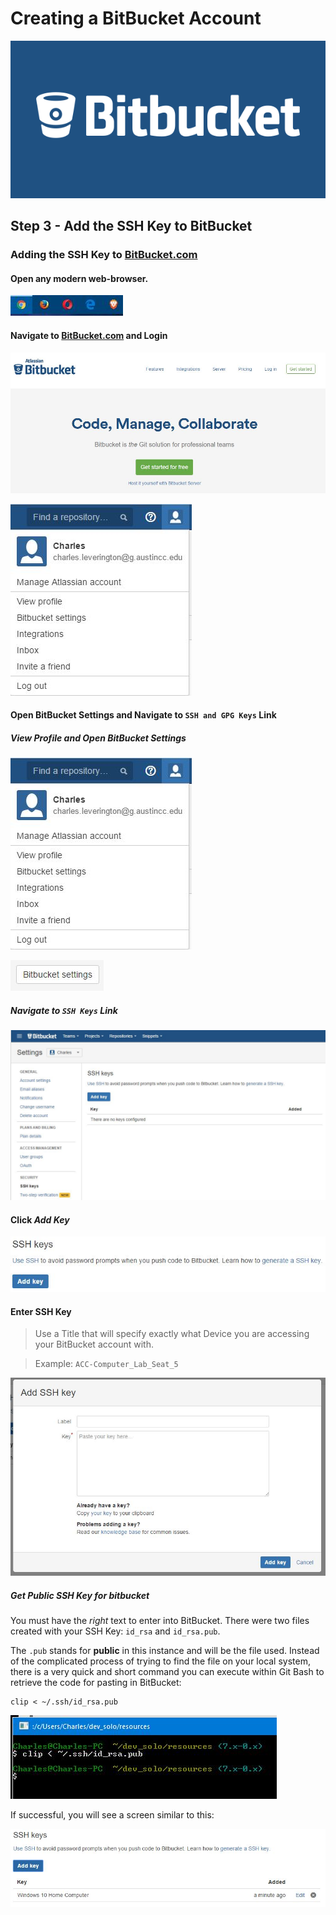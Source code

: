 # Creating a BitBucket Account

![BitBucket Logo With Copy](../../../images/overview-&-development/bitbucket/bitbucket_logo_copy-with-logo.png)


## Step 3 - Add the SSH Key to BitBucket

### Adding the SSH Key to [BitBucket.com](https://bitbucket.com "BitBucket.com")

#### Open any modern web-browser.
![Modern Browsers](../../../images/general/modern-browsers.JPG)

#### Navigate to [BitBucket.com](https://bitbucket.com "BitBucket.com") and Login
![Login](../../../images/overview-&-development/bitbucket/bitbucket-create-account_1.JPG)

![View Profile](../../../images/overview-&-development/bitbucket/bitbucket-create-ssh-key_1.JPG)

#### Open BitBucket Settings and Navigate to ```SSH and GPG Keys``` Link
##### View Profile and Open BitBucket Settings
![View Profile](../../../images/overview-&-development/bitbucket/bitbucket-create-ssh-key_1.JPG)

![Open BitBucket Settings](../../../images/overview-&-development/bitbucket/bitbucket-create-ssh-key_1a.JPG)

##### Navigate to ```SSH Keys``` Link
![Navigate to ```SSH Keys``` Link](../../../images/overview-&-development/bitbucket/bitbucket-create-ssh-key_2.JPG)

#### Click *Add Key*
![Click *Add Key*](../../../images/overview-&-development/bitbucket/bitbucket-create-ssh-key_6.JPG)

#### Enter SSH Key
> Use a Title that will specify exactly what Device you are accessing your BitBucket account with.

> Example:  ```ACC-Computer_Lab_Seat_5```

![Click *Add SSH Key*](../../../images/overview-&-development/bitbucket/bitbucket-create-ssh-key_8.JPG)

##### Get *Public* SSH Key for bitbucket
You must have the *right* text to enter into BitBucket. There were two files created with your SSH Key: ```id_rsa``` and ```id_rsa.pub```.

The ```.pub``` stands for **public** in this instance and will be the file used.  Instead of the complicated process of trying to find the file on your local system, there is a very quick and short command you can execute within Git Bash to retrieve the code for pasting in BitBucket:
```
clip < ~/.ssh/id_rsa.pub
```

![Click *Add Key*](../../../images/overview-&-development/bitbucket/bitbucket-create-ssh-key_7.JPG)

If successful, you will see a screen similar to this:

![Click *Add SSH Key*](../../../images/overview-&-development/bitbucket/bitbucket-create-ssh-key_9.JPG)
